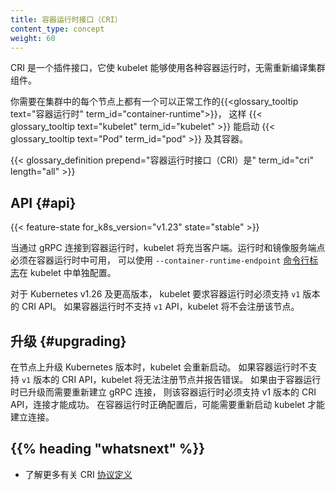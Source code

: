 ```yaml
---
title: 容器运行时接口（CRI）
content_type: concept
weight: 60
---
```

<!-- 
title: Container Runtime Interface (CRI)
content_type: concept
weight: 60
-->

<!-- overview -->
<!-- 
The CRI is a plugin interface which enables the kubelet to use a wide variety of
container runtimes, without having a need to recompile the cluster components.

You need a working
{{<glossary_tooltip text="container runtime" term_id="container-runtime">}} on
each Node in your cluster, so that the
{{< glossary_tooltip text="kubelet" term_id="kubelet" >}} can launch
{{< glossary_tooltip text="Pods" term_id="pod" >}} and their containers.
-->
CRI 是一个插件接口，它使 kubelet 能够使用各种容器运行时，无需重新编译集群组件。

你需要在集群中的每个节点上都有一个可以正常工作的{{<glossary_tooltip text="容器运行时" term_id="container-runtime">}}，
这样 {{< glossary_tooltip text="kubelet" term_id="kubelet" >}} 能启动
{{< glossary_tooltip text="Pod" term_id="pod" >}} 及其容器。

{{< glossary_definition prepend="容器运行时接口（CRI）是" term_id="cri" length="all" >}}

<!-- body -->

<!--
## The API {#api}
-->
## API {#api}

{{< feature-state for_k8s_version="v1.23" state="stable" >}}

<!--
The kubelet acts as a client when connecting to the container runtime via gRPC.
The runtime and image service endpoints have to be available in the container
runtime, which can be configured separately within the kubelet by using the
`--container-runtime-endpoint`
[command line flag](/docs/reference/command-line-tools-reference/kubelet/).
-->
当通过 gRPC 连接到容器运行时，kubelet 将充当客户端。运行时和镜像服务端点必须在容器运行时中可用，
可以使用 `--container-runtime-endpoint`
[命令行标志](/zh-cn/docs/reference/command-line-tools-reference/kubelet)在
kubelet 中单独配置。

<!-- 
For Kubernetes v1.26 and later, the kubelet requires that the container runtime
supports the `v1` CRI API. If a container runtime does not support the `v1` API,
the kubelet will not register the node.
-->
对于 Kubernetes v1.26 及更高版本，
kubelet 要求容器运行时必须支持 `v1` 版本的 CRI API。
如果容器运行时不支持 `v1` API，kubelet 将不会注册该节点。

<!-- 
## Upgrading

When upgrading the Kubernetes version on a node, the kubelet restarts. If the
container runtime does not support the `v1` CRI API, the kubelet will fail to
register and report an error. If a gRPC re-dial is required because the container
runtime has been upgraded, the runtime must support the `v1` CRI API for the
connection to succeed. This might require a restart of the kubelet after the
container runtime is correctly configured.
-->
## 升级  {#upgrading}

在节点上升级 Kubernetes 版本时，kubelet 会重新启动。
如果容器运行时不支持 `v1` 版本的 CRI API，kubelet 将无法注册节点并报告错误。
如果由于容器运行时已升级而需要重新建立 gRPC 连接，
则该容器运行时必须支持 v1 版本的 CRI API，连接才能成功。
在容器运行时正确配置后，可能需要重新启动 kubelet 才能建立连接。

## {{% heading "whatsnext" %}}

<!-- 
- Learn more about the CRI [protocol definition](https://github.com/kubernetes/cri-api/blob/v0.33.1/pkg/apis/runtime/v1/api.proto)
-->
- 了解更多有关 CRI [协议定义](https://github.com/kubernetes/cri-api/blob/v0.33.1/pkg/apis/runtime/v1/api.proto)
